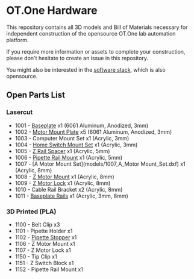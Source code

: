 # OT.One Hardware

This repository contains all 3D models and Bill of Materials necessary for independent construction of the opensource OT.One lab automation platform.

If you require more information or assets to complete your construction, please don't hesitate to create an issue in this repository.

You might also be interested in the [software stack](https://github.com/OpenTrons/otone_central), which is also opensource.

## Open Parts List

### Lasercut

* 1001 - [Baseplate](models/1001_A_Baseplate.dxf) x1 (6061 Aluminum, Anodized, 3mm)
* 1002 - [Motor Mount Plate](models/1002_Motor_Mount_Plate.dxf) x5 (6061 Aluminum, Anodized, 3mm)
* 1003 - Computer Mount Set x1 (Acrylic, 3mm)
* 1004 - [Home Switch Mount Set](models/1004_Home_Switch_Mount_Set.dxf) x1 (Acrylic, 3mm)
* 1005 - [Z Rail Spacer](models/1005_Z_Rail_Spacer.dxf) x1 (Acrylic, 5mm)
* 1006 - [Pipette Rail Mount](models/1006_Pipette_Rail_Mount.dxf) x1 (Acrylic, 5mm)
* 1007 - [A Motor Mount Set](models/1007_A_Motor Mount_Set.dxf) x1 (Acrylic, 8mm)
* 1008 - [Z Motor Mount](models/1008_Z_Motor_Mount.dxf) x1 (Acrylic, 8mm)
* 1009 - [Z Motor Lock](models/1009_Z_Motor_Lock.dxf) x1 (Acrylic, 8mm)
* 1010 - Cable Rail Bracket x2 (Acrylic, 8mm)
* 1011 - [Baseplate Rails](models/1011_Baseplate_Rails.dxf) x1 (Acrylic, 3mm, 8mm)

### 3D Printed (PLA)

* 1100 - Belt Clip x3
* 1101 - Pipette Holder x1
* 1102 - [Pipette Stopper](1102_Pipette_Stopper.stl) x1
* 1106 - Z Motor Mount x1
* 1107 - Z Motor Lock x1
* 1150 - Tip Clip x1
* 1151 - Z Switch Block x1
* 1152 - Pipette Rail Mount x1